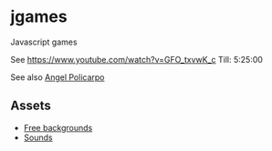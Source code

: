 # jgames
Javascript games

See https://www.youtube.com/watch?v=GFO_txvwK_c 
Till: 5:25:00

See also [Angel Policarpo](https://github.com/AngelPolicarpo/FCC-GameDev-Course)

## Assets
- [Free backgrounds](https://bevouliin.com/category/free_game_asset/)
- [Sounds](https://opengameart.org)
